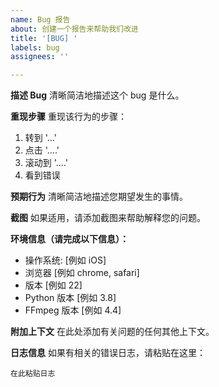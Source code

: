 ```yaml
---
name: Bug 报告
about: 创建一个报告来帮助我们改进
title: '[BUG] '
labels: bug
assignees: ''

---
```


**描述 Bug**
清晰简洁地描述这个 bug 是什么。

**重现步骤**
重现该行为的步骤：
1. 转到 '...'
2. 点击 '....'
3. 滚动到 '....'
4. 看到错误

**预期行为**
清晰简洁地描述您期望发生的事情。

**截图**
如果适用，请添加截图来帮助解释您的问题。

**环境信息（请完成以下信息）：**
 - 操作系统: [例如 iOS]
 - 浏览器 [例如 chrome, safari]
 - 版本 [例如 22]
 - Python 版本 [例如 3.8]
 - FFmpeg 版本 [例如 4.4]

**附加上下文**
在此处添加有关问题的任何其他上下文。

**日志信息**
如果有相关的错误日志，请粘贴在这里：
```
在此粘贴日志
```